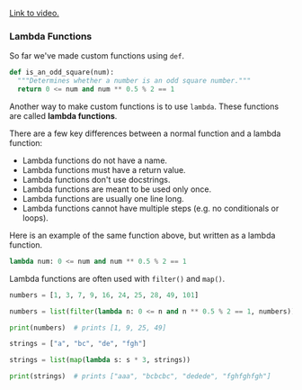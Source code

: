 [Link to video.](https://www.youtube.com/watch?v=qEMR2iwa8u4&list=PLVD25niNi0Bm4sxSLHOMjqB7ZTPb7Bjxf&index=8)

### Lambda Functions

So far we've made custom functions using `def`.

```python
def is_an_odd_square(num):
  """Determines whether a number is an odd square number."""
  return 0 <= num and num ** 0.5 % 2 == 1
```
Another way to make custom functions is to use `lambda`. These functions are called **lambda functions**. 

There are a few key differences between a normal function and a lambda function:
* Lambda functions do not have a name.
* Lambda functions must have a return value.
* Lambda functions don't use docstrings.
* Lambda functions are meant to be used only once.
* Lambda functions are usually one line long.
* Lambda functions cannot have multiple steps (e.g. no conditionals or loops).

Here is an example of the same function above, but written as a lambda function.

```python
lambda num: 0 <= num and num ** 0.5 % 2 == 1
```

Lambda functions are often used with `filter()` and `map()`.

```python
numbers = [1, 3, 7, 9, 16, 24, 25, 28, 49, 101]

numbers = list(filter(lambda n: 0 <= n and n ** 0.5 % 2 == 1, numbers))

print(numbers)  # prints [1, 9, 25, 49]
```

```python
strings = ["a", "bc", "de", "fgh"]

strings = list(map(lambda s: s * 3, strings))

print(strings)  # prints ["aaa", "bcbcbc", "dedede", "fghfghfgh"]
```
